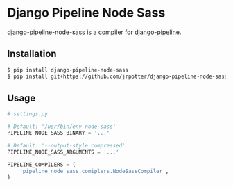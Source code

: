 Django Pipeline Node Sass
=========================

django-pipeline-node-sass is a compiler for [django-pipeline](https://github.com/cyberdelia/django-pipeline). 

Installation
------------

```bash
$ pip install django-pipeline-node-sass
$ pip install git+https://github.com/jrpotter/django-pipeline-node-sass.git
```

Usage
-----

```python
# settings.py

# Default: '/usr/bin/env node-sass'
PIPELINE_NODE_SASS_BINARY = '...'

# Default: '--output-style compressed'
PIPELINE_NODE_SASS_ARGUMENTS = '...'

PIPELINE_COMPILERS = (
    'pipeline_node_sass.comiplers.NodeSassCompiler',
)
```
